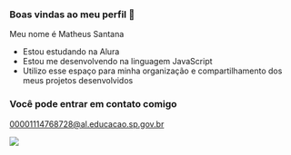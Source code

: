 ### Boas vindas ao meu perfil 🎱

Meu nome é Matheus Santana

- Estou estudando na Alura
- Estou me desenvolvendo na linguagem JavaScript
- Utilizo esse espaço para minha organização e compartilhamento dos meus projetos desenvolvidos

### Você pode entrar em contato comigo 

00001114768728@al.educacao.sp.gov.br

![](https://media1.tenor.com/m/WWuKr0zRdGYAAAAC/messi.gif)

